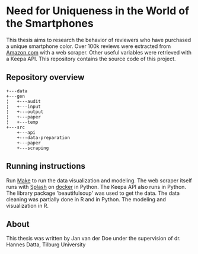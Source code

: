 # Need for Uniqueness in the World of the Smartphones
This thesis aims to research the behavior of reviewers who have purchased a unique smartphone color. Over 100k reviews were extracted from [Amazon.com](https://www.amazon.com) with a web scraper.
Other useful variables were retrieved with a Keepa API. This repository contains the source code of this project.

## Repository overview
```
+---data
+---gen
¦   +---audit
¦   +---input
¦   +---output
¦   +---paper
¦   +---temp
+---src
    +---api
    +---data-preparation
    +---paper
    +---scraping
```

## Running instructions
Run [Make](https://www.gnu.org/software/make/manual/make.html) to run the data visualization and modeling. The web scraper itself runs with [Splash](https://splash.readthedocs.io/en/stable/) on [docker](https://docs.docker.com/) in Python. The Keepa API also runs in Python. The library package 'beautifulsoup' was used to get the data.
The data cleaning was partially done in R and in Python. The modeling and visualization in R.

## About
This thesis was written by Jan van der Doe under the supervision of dr. Hannes Datta, Tilburg University
